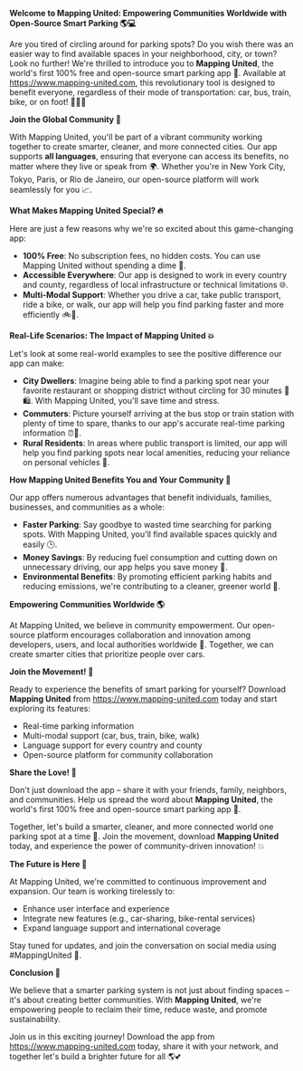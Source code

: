 **Welcome to Mapping United: Empowering Communities Worldwide with Open-Source Smart Parking 🌎💻**

Are you tired of circling around for parking spots? Do you wish there was an easier way to find available spaces in your neighborhood, city, or town? Look no further! We're thrilled to introduce you to **Mapping United**, the world's first 100% free and open-source smart parking app 🎉. Available at https://www.mapping-united.com, this revolutionary tool is designed to benefit everyone, regardless of their mode of transportation: car, bus, train, bike, or on foot! 🚴‍♀️🚌

**Join the Global Community 💬**

With Mapping United, you'll be part of a vibrant community working together to create smarter, cleaner, and more connected cities. Our app supports **all languages**, ensuring that everyone can access its benefits, no matter where they live or speak from 🌍. Whether you're in New York City, Tokyo, Paris, or Rio de Janeiro, our open-source platform will work seamlessly for you 📈.

**What Makes Mapping United Special? 🔥**

Here are just a few reasons why we're so excited about this game-changing app:

* **100% Free**: No subscription fees, no hidden costs. You can use Mapping United without spending a dime 💸.
* **Accessible Everywhere**: Our app is designed to work in every country and county, regardless of local infrastructure or technical limitations 🌐.
* **Multi-Modal Support**: Whether you drive a car, take public transport, ride a bike, or walk, our app will help you find parking faster and more efficiently 🚲🚌.

**Real-Life Scenarios: The Impact of Mapping United 💥**

Let's look at some real-world examples to see the positive difference our app can make:

* **City Dwellers**: Imagine being able to find a parking spot near your favorite restaurant or shopping district without circling for 30 minutes 🍴🛍️. With Mapping United, you'll save time and stress.
* **Commuters**: Picture yourself arriving at the bus stop or train station with plenty of time to spare, thanks to our app's accurate real-time parking information ⏰🚂.
* **Rural Residents**: In areas where public transport is limited, our app will help you find parking spots near local amenities, reducing your reliance on personal vehicles 🌾.

**How Mapping United Benefits You and Your Community 🤝**

Our app offers numerous advantages that benefit individuals, families, businesses, and communities as a whole:

* **Faster Parking**: Say goodbye to wasted time searching for parking spots. With Mapping United, you'll find available spaces quickly and easily 🕒.
* **Money Savings**: By reducing fuel consumption and cutting down on unnecessary driving, our app helps you save money 💸.
* **Environmental Benefits**: By promoting efficient parking habits and reducing emissions, we're contributing to a cleaner, greener world 🌿.

**Empowering Communities Worldwide 🌎**

At Mapping United, we believe in community empowerment. Our open-source platform encourages collaboration and innovation among developers, users, and local authorities worldwide 🤝. Together, we can create smarter cities that prioritize people over cars.

**Join the Movement! 🚀**

Ready to experience the benefits of smart parking for yourself? Download **Mapping United** from https://www.mapping-united.com today and start exploring its features:

* Real-time parking information
* Multi-modal support (car, bus, train, bike, walk)
* Language support for every country and county
* Open-source platform for community collaboration

**Share the Love! 🤗**

Don't just download the app – share it with your friends, family, neighbors, and communities. Help us spread the word about **Mapping United**, the world's first 100% free and open-source smart parking app 💬.

Together, let's build a smarter, cleaner, and more connected world one parking spot at a time 🌈. Join the movement, download **Mapping United** today, and experience the power of community-driven innovation! 💥

**The Future is Here 🚀**

At Mapping United, we're committed to continuous improvement and expansion. Our team is working tirelessly to:

* Enhance user interface and experience
* Integrate new features (e.g., car-sharing, bike-rental services)
* Expand language support and international coverage

Stay tuned for updates, and join the conversation on social media using #MappingUnited 📱.

**Conclusion 💖**

We believe that a smarter parking system is not just about finding spaces – it's about creating better communities. With **Mapping United**, we're empowering people to reclaim their time, reduce waste, and promote sustainability.

Join us in this exciting journey! Download the app from https://www.mapping-united.com today, share it with your network, and together let's build a brighter future for all 🌎💕